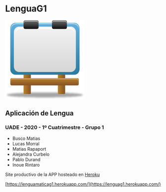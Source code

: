 # LenguaG1

![LenguaMaticaG1](https://raw.githubusercontent.com/buscoma/lenguag1/master/public/logox256.png)

## Aplicación de Lengua

### UADE - 2020 - 1º Cuatrimestre - Grupo 1

- Busco Matias
- Lucas Morral
- Matias Rapaport
- Alejandra Curbelo
- Pablo Durand
- Inoue Rintaro

Site productivo de la APP hosteado en [Heroku](https://www.heroku.com)

[https://lenguamaticag1.herokuapp.com/](https://lenguag1.herokuapp.com/)